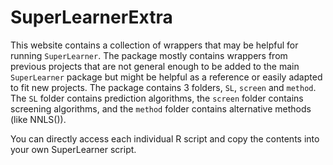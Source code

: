 # SuperLearnerExtra #

This website contains a collection of wrappers that may be helpful for running `SuperLearner`. The package mostly contains wrappers from previous projects that are not general enough to be added to the main `SuperLearner` package but might be helpful as a reference or easily adapted to fit new projects. The package contains 3 folders, `SL`, `screen` and `method`. The `SL` folder contains prediction algorithms, the `screen` folder contains screening algorithms, and the `method` folder contains alternative methods (like NNLS()).

You can directly access each individual R script and copy the contents into your own SuperLearner script.